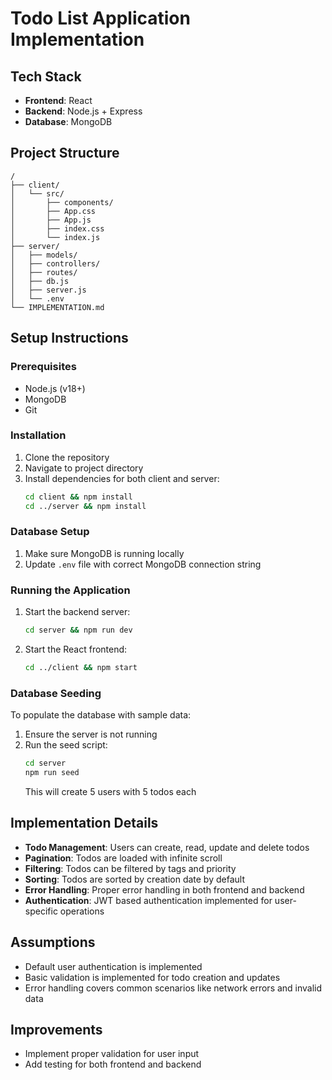 # Todo List Application Implementation

## Tech Stack
- **Frontend**: React
- **Backend**: Node.js + Express
- **Database**: MongoDB

## Project Structure
```
/
├── client/
│   └── src/
│       ├── components/
│       ├── App.css
│       ├── App.js
│       ├── index.css
│       └── index.js
├── server/
│   ├── models/
│   ├── controllers/
│   ├── routes/
│   ├── db.js
│   ├── server.js
│   └── .env
└── IMPLEMENTATION.md
```

## Setup Instructions

### Prerequisites
- Node.js (v18+)
- MongoDB
- Git

### Installation
1. Clone the repository
2. Navigate to project directory 
3. Install dependencies for both client and server:
   ```bash
   cd client && npm install
   cd ../server && npm install
   ```
   
### Database Setup
1. Make sure MongoDB is running locally
2. Update `.env` file with correct MongoDB connection string

### Running the Application
1. Start the backend server:
   ```bash
   cd server && npm run dev
   ```
2. Start the React frontend:
   ```bash
   cd ../client && npm start
   ```

### Database Seeding
To populate the database with sample data:

1. Ensure the server is not running
2. Run the seed script:
   ```bash
   cd server
   npm run seed
   ```
   This will create 5 users with 5 todos each

## Implementation Details
- **Todo Management**: Users can create, read, update and delete todos
- **Pagination**: Todos are loaded with infinite scroll
- **Filtering**: Todos can be filtered by tags and priority
- **Sorting**: Todos are sorted by creation date by default
- **Error Handling**: Proper error handling in both frontend and backend
- **Authentication**: JWT based authentication implemented for user-specific operations

## Assumptions
- Default user authentication is implemented
- Basic validation is implemented for todo creation and updates
- Error handling covers common scenarios like network errors and invalid data

## Improvements
- Implement proper validation for user input
- Add testing for both frontend and backend
